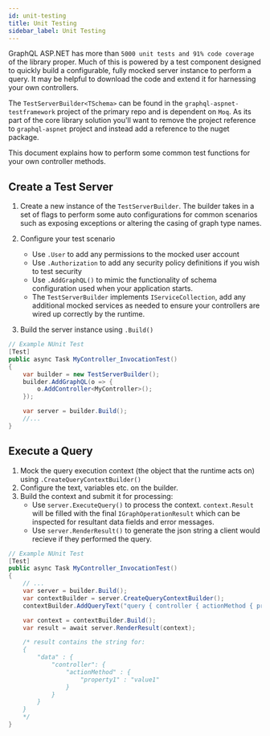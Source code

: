 ```yaml
---
id: unit-testing
title: Unit Testing
sidebar_label: Unit Testing
---
```


GraphQL ASP.NET has more than `5000 unit tests and 91% code coverage` of the library proper. Much of this is powered by a test component designed to quickly build a configurable, fully mocked server instance to perform a query. It may be helpful to download the code and extend it for harnessing your own controllers.

The `TestServerBuilder<TSchema>` can be found in the `graphql-aspnet-testframework` project of the primary repo and is dependent on `Moq`. As its part of the core library solution you'll want to remove the project reference to `graphql-aspnet` project and instead add a reference to the nuget package.

This document explains how to perform some common test functions for your own controller methods.

## Create a Test Server

1. Create a new instance of the `TestServerBuilder`. The builder takes in a set of flags to perform some auto configurations for common scenarios such as exposing exceptions or altering the casing of graph type names.
2. Configure your test scenario

    - Use `.User` to add any permissions to the mocked user account
    - Use `.Authorization` to add any security policy definitions if you wish to test security
    - Use `.AddGraphQL()` to mimic the functionality of schema configuration used when your application starts.
    - The `TestServerBuilder` implements `IServiceCollection`, add any additional mocked services as needed to ensure your controllers are wired up correctly by the runtime.

3. Build the server instance using `.Build()`

```csharp
// Example NUnit Test
[Test]
public async Task MyController_InvocationTest()
{
    var builder = new TestServerBuilder();
    builder.AddGraphQL(o => {
        o.AddController<MyController>();
    });

    var server = builder.Build();
    //...
}

```

## Execute a Query

1. Mock the query execution context (the object that the runtime acts on) using `.CreateQueryContextBuilder()`
2. Configure the text, variables etc. on the builder.
3. Build the context and submit it for processing:
    - Use `server.ExecuteQuery()` to process the context. `context.Result` will be filled with the final `IGraphOperationResult` which can be inspected for resultant data fields and error messages.
    - Use `server.RenderResult()` to generate the json string a client would recieve if they performed the query.

```csharp
// Example NUnit Test
[Test]
public async Task MyController_InvocationTest()
{
    // ...
    var server = builder.Build();
    var contextBuilder = server.CreateQueryContextBuilder();
    contextBuilder.AddQueryText("query { controller { actionMethod { property1 } } }");

    var context = contextBuilder.Build();
    var result = await server.RenderResult(context);

    /* result contains the string for:
    {
        "data" : {
            "controller": {
                "actionMethod" : {
                    "property1" : "value1"
                }
            }
        }
    }
    */
}

```
